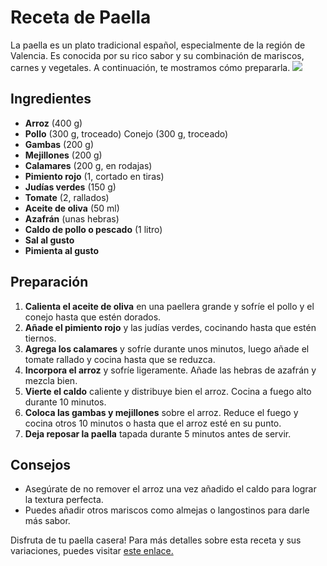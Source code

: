 # Receta de Paella
La paella es un plato tradicional español, especialmente de la región de Valencia. Es conocida por su rico sabor y su combinación de mariscos, carnes y vegetales. A continuación, te mostramos cómo prepararla.
![](https://encrypted-tbn0.gstatic.com/images?q=tbn:ANd9GcSpnH0j-ZU6svo-RKWDG6CxD5w4qhuU44FYpA&s)
## Ingredientes
* __Arroz__ (400 g)
* __Pollo__ (300 g, troceado) Conejo (300 g, troceado)
* __Gambas__ (200 g)
* __Mejillones__ (200 g)
* __Calamares__ (200 g, en rodajas)
* __Pimiento rojo__ (1, cortado en tiras)
* __Judías verdes__ (150 g)
* __Tomate__ (2, rallados)
* __Aceite de oliva__ (50 ml)
* __Azafrán__ (unas hebras)
* __Caldo de pollo o pescado__ (1 litro)
* __Sal al gusto__
* __Pimienta al gusto__
## Preparación
1. __Calienta el aceite de oliva__ en una paellera grande y sofríe el pollo y el conejo hasta que estén dorados.
2. __Añade el pimiento rojo__ y las judías verdes, cocinando hasta que estén tiernos.
3. __Agrega los calamares__ y sofríe durante unos minutos, luego añade el tomate rallado y cocina hasta que se reduzca.
4. __Incorpora el arroz__ y sofríe ligeramente. Añade las hebras de azafrán y mezcla bien.
5. __Vierte el caldo__ caliente y distribuye bien el arroz. Cocina a fuego alto durante 10 minutos.
6. __Coloca las gambas y mejillones__ sobre el arroz. Reduce el fuego y cocina otros 10 minutos o hasta que el arroz esté en su punto.
7. __Deja reposar la paella__ tapada durante 5 minutos antes de servir.
## Consejos
* Asegúrate de no remover el arroz una vez añadido el caldo para lograr la textura perfecta.
* Puedes añadir otros mariscos como almejas o langostinos para darle más sabor.

Disfruta de tu paella casera!
Para más detalles sobre esta receta y sus variaciones, puedes visitar [este enlace.](https://github.com/jonaygarciav/apuntes_de_lnd/blob/main/apuntes/ejercicios/ut01-intro-lm-ejercicio02.png)
